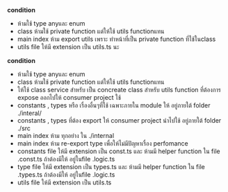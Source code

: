 **condition**

* ห้ามใช้ type anyและ enum
* class ห้ามใช้ private function แต่ให้ใช้ utils functionแทน
* main index ห้าม export utils เพราะ ทําหน้าที่เป็น private function ที่ใช้ในclass
* utils file ให้มี extension เป็น utils.ts นะ


**condition**
-  ห้ามใช้ type anyและ enum 
- class ห้ามใช้ private function แต่ให้ใช้ utils functionแทน
- ให้ใช้ class service สำหรับ เป็น concreate class สำหรับ utils function ที่ต้องการ expose ออกไปให้ consumer project ใช้
- constants , types หรือ เรื่องอื่นๆที่ใช้ เฉพาะภายใน module ให้ อยู่ภายใต้ folder ./interal/ 
- constants , types ที่ต้อง export ให้ consumer project นำไปใช้  อยู่ภายใต้ folder ./src
- main index ห้าม ทุกอย่าง ใน ./internal
- main index ห้าม re-export type เพื่อให้ไม่มีปัญหาเรื่อง perfomance
- constants file  ให้มี extension เป็น const.ts และ ห้ามมี helper function ใน file .const.ts ถ้าต้องมีให้ อยู่ในfile .logic.ts
- type file  ให้มี extension เป็น types.ts และ ห้ามมี helper function ใน file .types.ts ถ้าต้องมีให้ อยู่ในfile .logic.ts
- utils file ให้มี extension เป็น utils.ts


